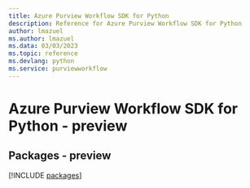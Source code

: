 ```yaml
---
title: Azure Purview Workflow SDK for Python
description: Reference for Azure Purview Workflow SDK for Python
author: lmazuel
ms.author: lmazuel
ms.data: 03/03/2023
ms.topic: reference
ms.devlang: python
ms.service: purviewworkflow
---
```

# Azure Purview Workflow SDK for Python - preview
## Packages - preview
[!INCLUDE [packages](purview-workflow-index.md)]
